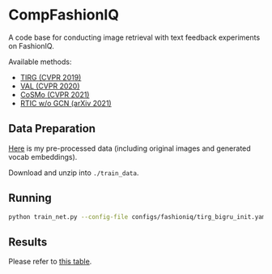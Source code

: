 # CompFashionIQ

A code base for conducting image retrieval with text feedback experiments on FashionIQ.

Available methods:

- [TIRG (CVPR 2019)](https://openaccess.thecvf.com/content_CVPR_2019/papers/Vo_Composing_Text_and_Image_for_Image_Retrieval_-_an_Empirical_CVPR_2019_paper.pdf)
- [VAL (CVPR 2020)](https://openaccess.thecvf.com/content_CVPR_2020/papers/Chen_Image_Search_With_Text_Feedback_by_Visiolinguistic_Attention_Learning_CVPR_2020_paper.pdf)
- [CoSMo (CVPR 2021)](https://openaccess.thecvf.com/content/CVPR2021/papers/Lee_CoSMo_Content-Style_Modulation_for_Image_Retrieval_With_Text_Feedback_CVPR_2021_paper.pdf)
- [RTIC w/o GCN (arXiv 2021)](https://arxiv.org/pdf/2104.03015.pdf)

## Data Preparation

[Here](https://drive.google.com/file/d/1GYeaPjBsLjOavTWcA0bj8U7ZIyKshK7s/view?usp=sharing) is my pre-processed data (including original images and generated vocab embeddings).

Download and unzip into `./train_data`.

## Running

``` bash
python train_net.py --config-file configs/fashioniq/tirg_bigru_init.yaml --use-tensorboard
```

## Results

Please refer to [this table](https://docs.google.com/spreadsheets/d/1l9CRWC7SwPEWE-Z0oWB_0PvnhCAB-V2ZZ4XsQ-cKpLA/edit#gid=0).

